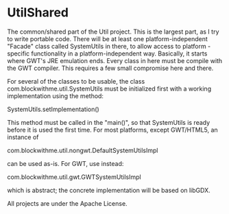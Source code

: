 UtilShared
===========

The common/shared part of the Util project. This is the largest part, as I try
to write portable code. There will be at least one platform-independent
"Facade" class called SystemUtils in there, to allow access to platform
-specific functionality in a platform-independent way. Basically, it starts
where GWT's JRE emulation ends. Every class in here must be compile with the
GWT compiler. This requires a few small compromise here and there.

For several of the classes to be usable, the class com.blockwithme.util.SystemUtils
must be initialized first with a working implementation using the method:

SystemUtils.setImplementation()

This method must be called in the "main()", so that SystemUtils is ready before
it is used the first time. For most platforms, except GWT/HTML5, an instance of

com.blockwithme.util.nongwt.DefaultSystemUtilsImpl

can be used as-is. For GWT, use instead:

com.blockwithme.util.gwt.GWTSystemUtilsImpl

which is abstract; the concrete implementation will be based on libGDX.

All projects are under the Apache License.
